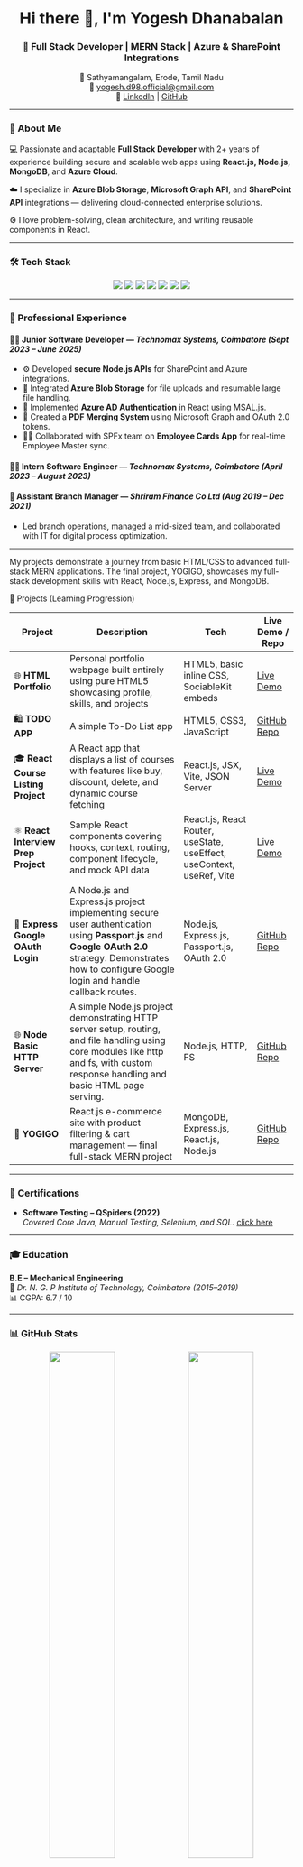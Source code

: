 <!-- 👋 Hi, I'm Yogesh Dhanabalan -->
<h1 align="center">Hi there 👋, I'm Yogesh Dhanabalan</h1>
<h3 align="center">🚀 Full Stack Developer | MERN Stack | Azure & SharePoint Integrations</h3>

<p align="center">
  📍 Sathyamangalam, Erode, Tamil Nadu  
  <br/>
  📧 <a href="mailto:yogesh.d98.official@gmail.com">yogesh.d98.official@gmail.com</a>  
  <br/>
  🔗 <a href="https://www.linkedin.com/in/yogesh-d-7a0636224">LinkedIn</a> |
  <a href="https://github.com/yogesh-d98">GitHub</a>
</p>

---

### 🧠 About Me

💻 Passionate and adaptable **Full Stack Developer** with 2+ years of experience building secure and scalable web apps using **React.js, Node.js, MongoDB**, and **Azure Cloud**.

☁️ I specialize in **Azure Blob Storage**, **Microsoft Graph API**, and **SharePoint API** integrations — delivering cloud-connected enterprise solutions.

⚙️ I love problem-solving, clean architecture, and writing reusable components in React.

---

### 🛠️ Tech Stack

<p align="center">
  <img src="https://img.shields.io/badge/Frontend-React.js-blue?style=for-the-badge&logo=react" />
  <img src="https://img.shields.io/badge/Backend-Node.js-green?style=for-the-badge&logo=node.js" />
  <img src="https://img.shields.io/badge/Database-MongoDB-darkgreen?style=for-the-badge&logo=mongodb" />
  <img src="https://img.shields.io/badge/Cloud-Azure-blue?style=for-the-badge&logo=microsoft-azure" />
  <img src="https://img.shields.io/badge/API-RESTAPI&Microsoft%20Graph-lightblue?style=for-the-badge&logo=microsoft" />
  <img src="https://img.shields.io/badge/Tools-Postman-orange?style=for-the-badge&logo=postman" />
  <img src="https://img.shields.io/badge/Version%20Control-Git-black?style=for-the-badge&logo=git" />
</p>

---

### 💼 Professional Experience

#### 🧑‍💻 Junior Software Developer — *Technomax Systems, Coimbatore (Sept 2023 – June 2025)*  

- ⚙️ Developed **secure Node.js APIs** for SharePoint and Azure integrations.  
- 📂 Integrated **Azure Blob Storage** for file uploads and resumable large file handling.  
- 🔐 Implemented **Azure AD Authentication** in React using MSAL.js.  
- 🧾 Created a **PDF Merging System** using Microsoft Graph and OAuth 2.0 tokens.  
- 👨‍💻 Collaborated with SPFx team on **Employee Cards App** for real-time Employee Master sync.

#### 🧑‍💻 Intern Software Engineer — *Technomax Systems, Coimbatore (April 2023 – August 2023)*

#### 💼 Assistant Branch Manager — *Shriram Finance Co Ltd (Aug 2019 – Dec 2021)*  
- Led branch operations, managed a mid-sized team, and collaborated with IT for digital process optimization.

---

My projects demonstrate a journey from basic HTML/CSS to advanced full-stack MERN applications. The final project, YOGIGO, showcases my full-stack development skills with React, Node.js, Express, and MongoDB.

🚀 Projects (Learning Progression)

| Project                             | Description                                                                                                                                                                                              | Tech                                                                  | Live Demo / Repo                                                               |
| ----------------------------------- | -------------------------------------------------------------------------------------------------------------------------------------------------------------------------------------------------------- | --------------------------------------------------------------------- | ------------------------------------------------------------------------------ |
| 🌐 **HTML Portfolio**               | Personal portfolio webpage built entirely using pure HTML5 showcasing profile, skills, and projects                                                                                                      | HTML5, basic inline CSS, SociableKit embeds                           | [Live Demo](https://yogesh-d98.github.io/HTML-My-Portfolio/)                   |
| 🛍️ **TODO APP**                    | A simple To-Do List app                                                                                                                                                                                  | HTML5, CSS3, JavaScript                                               | [GitHub Repo](https://github.com/yogesh-d98/JavaScript-HTML-CSS-Todo-Projects) |
| 🎓 **React Course Listing Project** | A React app that displays a list of courses with features like buy, discount, delete, and dynamic course fetching                                                                                        | React.js, JSX, Vite, JSON Server                                      | [Live Demo](https://react-course-listing-project.vercel.app/)                  |
| ⚛️ **React Interview Prep Project** | Sample React components covering hooks, context, routing, component lifecycle, and mock API data                                                                                                         | React.js, React Router, useState, useEffect, useContext, useRef, Vite | [Live Demo](https://react-interview-prep-liard.vercel.app/)                    |
| 🔐 **Express Google OAuth Login**   | A Node.js and Express.js project implementing secure user authentication using **Passport.js** and **Google OAuth 2.0** strategy. Demonstrates how to configure Google login and handle callback routes. | Node.js, Express.js, Passport.js, OAuth 2.0                           | [GitHub Repo](https://github.com/yogesh-d98/express-passport-google-oauth)     |
| 🌐 **Node Basic HTTP Server**       | A simple Node.js project demonstrating HTTP server setup, routing, and file handling using core modules like http and fs, with custom response handling and basic HTML page serving.                     | Node.js, HTTP, FS                                                     | [GitHub Repo](https://github.com/yogesh-d98/node-basic-http-server)            |
| 🛒 **YOGIGO**                       | React.js e-commerce site with product filtering & cart management — final full-stack MERN project                                                                                                        | MongoDB, Express.js, React.js, Node.js                                | [GitHub Repo](https://github.com/yogesh-d98/YogiiGo)                           |





---

### 🏅 Certifications
- **Software Testing – QSpiders (2022)**  
  _Covered Core Java, Manual Testing, Selenium, and SQL._
<a href="https://drive.google.com/file/d/1GW9S3UaRDWrIcVK-PSqxdw5Q1WXDH5F5/view">click here</a>
---

### 🎓 Education
**B.E – Mechanical Engineering**  
📘 *Dr. N. G. P Institute of Technology, Coimbatore (2015–2019)*  
📊 CGPA: 6.7 / 10

---

### 📊 GitHub Stats

<p align="center">
  <img width="48%" src="https://github-readme-stats.vercel.app/api?username=yogesh-d98&show_icons=true&theme=react" />
  <img width="48%" src="https://github-readme-streak-stats.herokuapp.com/?user=yogesh-d98&theme=react" />
</p>

<p align="center">
  <img width="40%" src="https://github-readme-stats.vercel.app/api/top-langs/?username=yogesh-d98&layout=compact&theme=react" />
</p>

---

### 🤝 Let’s Connect!

<p align="center">
  <a href="mailto:yogesh.d98.official@gmail.com">
    <img src="https://img.shields.io/badge/Gmail-D14836?style=for-the-badge&logo=gmail&logoColor=white" />
  </a>
  <a href="https://www.linkedin.com/in/yogesh-d-7a0636224">
    <img src="https://img.shields.io/badge/LinkedIn-0077B5?style=for-the-badge&logo=linkedin&logoColor=white" />
  </a>
  <a href="https://github.com/yogesh-d98">
    <img src="https://img.shields.io/badge/GitHub-000000?style=for-the-badge&logo=github&logoColor=white" />
  </a>
</p>

---

⭐ **"Code. Deploy. Repeat."**  
> _Striving to build impactful web solutions that bridge people and technology._
